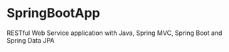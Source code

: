 # SpringBootApp
RESTful Web Service application with Java, Spring MVC, Spring Boot and Spring Data JPA
